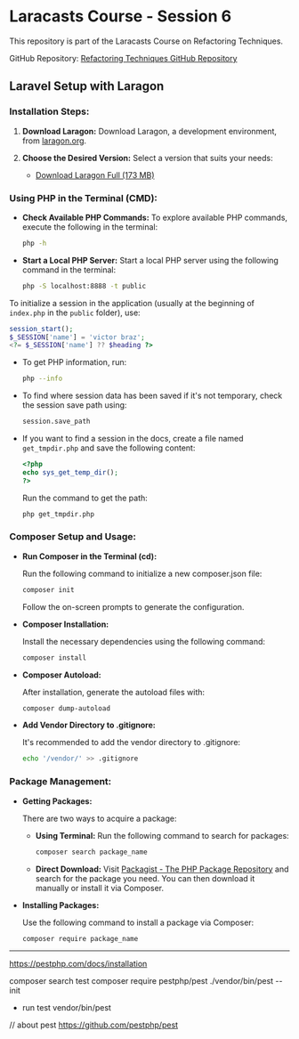 # Laracasts Course - Session 6

This repository is part of the Laracasts Course on Refactoring Techniques.

GitHub Repository: [Refactoring Techniques GitHub Repository](https://github.com/victor90braz/refactoring-techniques.git)

## Laravel Setup with Laragon

### Installation Steps:

1. **Download Laragon:**
   Download Laragon, a development environment, from [laragon.org](https://laragon.org/download/index.html).

2. **Choose the Desired Version:**
   Select a version that suits your needs:
   - [Download Laragon Full (173 MB)](https://github.com/leokhoa/laragon/releases/download/6.0.0/laragon-wamp.exe)

### Using PHP in the Terminal (CMD):

- **Check Available PHP Commands:**
  To explore available PHP commands, execute the following in the terminal:

  ```sh
  php -h
  ```

- **Start a Local PHP Server:**
  Start a local PHP server using the following command in the terminal:

  ```sh
  php -S localhost:8888 -t public
  ```

To initialize a session in the application (usually at the beginning of `index.php` in the `public` folder), use:

```php
session_start();
$_SESSION['name'] = 'victor braz';
<?= $_SESSION['name'] ?? $heading ?>
```

- To get PHP information, run:

  ```sh
  php --info
  ```

- To find where session data has been saved if it's not temporary, check the session save path using:

  ```sh
  session.save_path
  ```

- If you want to find a session in the docs, create a file named `get_tmpdir.php` and save the following content:

  ```php
  <?php
  echo sys_get_temp_dir();
  ?>
  ```

  Run the command to get the path:

  ```sh
  php get_tmpdir.php
  ```

### Composer Setup and Usage:

- **Run Composer in the Terminal (cd):**

  Run the following command to initialize a new composer.json file:

  ```sh
  composer init
  ```

  Follow the on-screen prompts to generate the configuration.

- **Composer Installation:**

  Install the necessary dependencies using the following command:

  ```sh
  composer install
  ```

- **Composer Autoload:**

  After installation, generate the autoload files with:

  ```sh
  composer dump-autoload
  ```

- **Add Vendor Directory to .gitignore:**

  It's recommended to add the vendor directory to .gitignore:

  ```sh
  echo '/vendor/' >> .gitignore
  ```

### Package Management:

- **Getting Packages:**

  There are two ways to acquire a package:

  - **Using Terminal:**
    Run the following command to search for packages:

    ```sh
    composer search package_name
    ```

  - **Direct Download:**
    Visit [Packagist - The PHP Package Repository](https://packagist.org) and search for the package you need. You can then download it manually or install it via Composer.

- **Installing Packages:**

  Use the following command to install a package via Composer:

  ```sh
  composer require package_name
  ```

---

https://pestphp.com/docs/installation

composer search test
composer require pestphp/pest
./vendor/bin/pest --init

- run test
  vendor/bin/pest

// about pest
https://github.com/pestphp/pest
